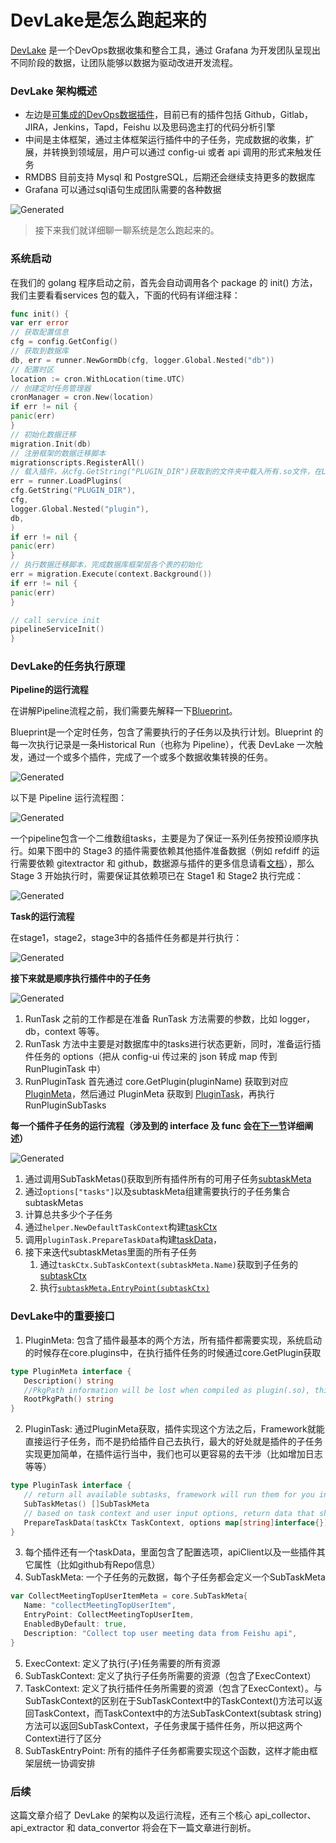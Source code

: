 ﻿# DevLake是怎么跑起来的

[DevLake](https://github.com/merico-dev/lake) 是一个DevOps数据收集和整合工具，通过 Grafana 为开发团队呈现出不同阶段的数据，让团队能够以数据为驱动改进开发流程。

### DevLake 架构概述
- 左边是[可集成的DevOps数据插件](https://www.devlake.io/docs/DataModels/DataSupport)，目前已有的插件包括 Github，Gitlab，JIRA，Jenkins，Tapd，Feishu 以及思码逸主打的代码分析引擎
- 中间是主体框架，通过主体框架运行插件中的子任务，完成数据的收集，扩展，并转换到领域层，用户可以通过 config-ui 或者 api 调用的形式来触发任务
- RMDBS 目前支持 Mysql 和 PostgreSQL，后期还会继续支持更多的数据库
- Grafana 可以通过sql语句生成团队需要的各种数据

![Generated](Aspose.Words.093a76ac-457b-4498-a472-7dbea580bca9.001.png)

> 接下来我们就详细聊一聊系统是怎么跑起来的。

### 系统启动

在我们的 golang 程序启动之前，首先会自动调用各个 package 的 init() 方法，我们主要看看services 包的载入，下面的代码有详细注释：

```go
func init() {
var err error
// 获取配置信息
cfg = config.GetConfig()
// 获取到数据库
db, err = runner.NewGormDb(cfg, logger.Global.Nested("db"))
// 配置时区
location := cron.WithLocation(time.UTC)
// 创建定时任务管理器
cronManager = cron.New(location)
if err != nil {
panic(err)
}
// 初始化数据迁移
migration.Init(db)
// 注册框架的数据迁移脚本
migrationscripts.RegisterAll()
// 载入插件，从cfg.GetString("PLUGIN_DIR")获取到的文件夹中载入所有.so文件，在LoadPlugins方法中，具体来讲，通过调用runner.LoadPlugins将pluginName:PluginMeta键值对存入到core.plugins中
err = runner.LoadPlugins(
cfg.GetString("PLUGIN_DIR"),
cfg,
logger.Global.Nested("plugin"),
db,
)
if err != nil {
panic(err)
}
// 执行数据迁移脚本，完成数据库框架层各个表的初始化
err = migration.Execute(context.Background())
if err != nil {
panic(err)
}

// call service init
pipelineServiceInit()
}

```
### DevLake的任务执行原理

**Pipeline的运行流程**

在讲解Pipeline流程之前，我们需要先解释一下[Blueprint](https://www.devlake.io/docs/glossary/#blueprints)。

Blueprint是一个定时任务，包含了需要执行的子任务以及执行计划。Blueprint 的每一次执行记录是一条Historical Run（也称为 Pipeline），代表 DevLake 一次触发，通过一个或多个插件，完成了一个或多个数据收集转换的任务。

![Generated](Aspose.Words.093a76ac-457b-4498-a472-7dbea580bca9.002.png)

以下是 Pipeline 运行流程图：

![Generated](Aspose.Words.093a76ac-457b-4498-a472-7dbea580bca9.003.png)

一个pipeline包含一个二维数组tasks，主要是为了保证一系列任务按预设顺序执行。如果下图中的 Stage3 的插件需要依赖其他插件准备数据（例如 refdiff 的运行需要依赖 gitextractor 和 github，数据源与插件的更多信息请看[文档](https://www.devlake.io/docs/DataModels/DataSupport)），那么 Stage 3 开始执行时，需要保证其依赖项已在 Stage1 和 Stage2 执行完成：

![Generated](Aspose.Words.093a76ac-457b-4498-a472-7dbea580bca9.004.png)

**Task的运行流程**

在stage1，stage2，stage3中的各插件任务都是并行执行：

![Generated](Aspose.Words.093a76ac-457b-4498-a472-7dbea580bca9.005.png)

**接下来就是顺序执行插件中的子任务**

![Generated](Aspose.Words.093a76ac-457b-4498-a472-7dbea580bca9.006.png)

1. RunTask 之前的工作都是在准备 RunTask 方法需要的参数，比如 logger，db，context 等等。
2. RunTask 方法中主要是对数据库中的tasks进行状态更新，同时，准备运行插件任务的 options（把从 config-ui 传过来的 json 转成 map 传到 RunPluginTask 中）
3. RunPluginTask 首先通过 core.GetPlugin(pluginName) 获取到对应 [PluginMeta](#pm)，然后通过 PluginMeta 获取到 [PluginTask](#pt)，再执行 RunPluginSubTasks

**每一个插件子任务的运行流程（涉及到的 interface 及 func 会在[下一节](#DevLake中的重要接口)详细阐述）**

![Generated](Aspose.Words.093a76ac-457b-4498-a472-7dbea580bca9.007.png)

1. 通过调用SubTaskMetas()获取到所有插件所有的可用子任务[subtaskMeta](#stm)
2. 通过`options["tasks"]`以及subtaskMeta组建需要执行的子任务集合subtaskMetas
3. 计算总共多少个子任务
4. 通过`helper.NewDefaultTaskContext`构建[taskCtx](#tc)
5. 调用`pluginTask.PrepareTaskData`构建[taskData](#td)，
6. 接下来迭代subtaskMetas里面的所有子任务
    1. 通过`taskCtx.SubTaskContext(subtaskMeta.Name)`获取到子任务的[subtaskCtx](#sc)
    2. 执行[`subtaskMeta.EntryPoint(subtaskCtx)`](#step)
### DevLake中的重要接口
1. <a id="pm">PluginMeta</a>: 包含了插件最基本的两个方法，所有插件都需要实现，系统启动的时候存在core.plugins中，在执行插件任务的时候通过core.GetPlugin获取

```go
type PluginMeta interface {
   Description() string
   //PkgPath information will be lost when compiled as plugin(.so), this func will return that info
   RootPkgPath() string
}

```
2. <a id="pt">PluginTask</a>: 通过PluginMeta获取，插件实现这个方法之后，Framework就能直接运行子任务，而不是扔给插件自己去执行，最大的好处就是插件的子任务实现更加简单，在插件运行当中，我们也可以更容易的去干涉（比如增加日志等等）

```go
type PluginTask interface {
   // return all available subtasks, framework will run them for you in order
   SubTaskMetas() []SubTaskMeta
   // based on task context and user input options, return data that shared among all subtasks
   PrepareTaskData(taskCtx TaskContext, options map[string]interface{}) (interface{}, error)
}
```
3. 每个插件还有一个<a id="td">taskData</a>，里面包含了配置选项，apiClient以及一些插件其它属性（比如github有Repo信息）
4. <a id="stm">SubTaskMeta</a>: 一个子任务的元数据，每个子任务都会定义一个SubTaskMeta


```go
var CollectMeetingTopUserItemMeta = core.SubTaskMeta{
   Name: "collectMeetingTopUserItem",
   EntryPoint: CollectMeetingTopUserItem,
   EnabledByDefault: true,
   Description: "Collect top user meeting data from Feishu api",
}
```
5. <a id="ec">ExecContext</a>: 定义了执行(子)任务需要的所有资源
6. <a id="stc">SubTaskContext</a>: 定义了执行子任务所需要的资源（包含了ExecContext）
7. <a id="tc">TaskContext</a>: 定义了执行插件任务所需要的资源（包含了ExecContext）。与SubTaskContext的区别在于SubTaskContext中的TaskContext()方法可以返回TaskContext，而TaskContext中的方法SubTaskContext(subtask string)方法可以返回SubTaskContext，子任务隶属于插件任务，所以把这两个Context进行了区分
8. <a id="step">SubTaskEntryPoint</a>: 所有的插件子任务都需要实现这个函数，这样才能由框架层统一协调安排

### 后续

这篇文章介绍了 DevLake 的架构以及运行流程，还有三个核心 api\_collector、api\_extractor 和 data\_convertor 将会在下一篇文章进行剖析。


